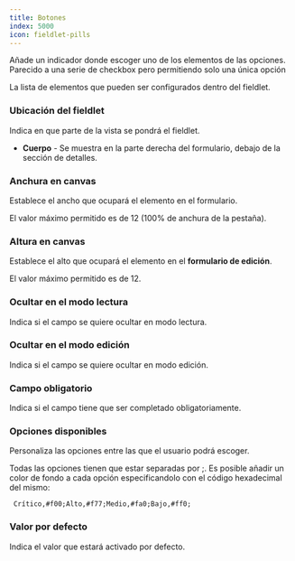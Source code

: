 ```yaml
---
title: Botones
index: 5000
icon: fieldlet-pills
---
```


Añade un indicador donde escoger uno de los elementos de las opciones. Parecido a una serie de checkbox pero permitiendo
solo una única opción

La lista de elementos que pueden ser configurados dentro del fieldlet.

### Ubicación del fieldlet

Indica en que parte de la vista se pondrá el fieldlet.

- **Cuerpo** - Se muestra en la parte derecha del formulario, debajo de la sección de detalles.

### Anchura en canvas

Establece el ancho que ocupará el elemento en el formulario.

El valor máximo permitido es de 12 (100% de anchura de la pestaña).

### Altura en canvas

Establece el alto que ocupará el elemento en el **formulario de edición**.

El valor máximo permitido es de 12.

### Ocultar en el modo lectura

Indica si el campo se quiere ocultar en modo lectura.

### Ocultar en el modo edición

Indica si el campo se quiere ocultar en modo edición.

### Campo obligatorio

Indica si el campo tiene que ser completado obligatoriamente.

### Opciones disponibles

Personaliza las opciones entre las que el usuario podrá escoger.

Todas las opciones tienen que estar separadas por ;. Es posible añadir un color de fondo a cada opción especificandolo
con el código hexadecimal del mismo:

     Crítico,#f00;Alto,#f77;Medio,#fa0;Bajo,#ff0;

### Valor por defecto

Indica el valor que estará activado por defecto.
